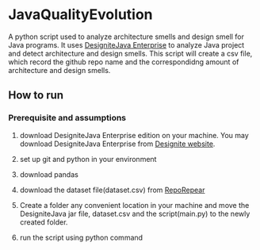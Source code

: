 # JavaQualityEvolution
A python script used to analyze architecture smells and design smell for Java programs. It uses [DesigniteJava Enterprise](http://www.designite-tools.com/designitejava) to analyze Java project and detect architecture and design smells. This script will create a csv file, which record the github repo name and the 
correspondidng amount of architecture and design smells.

## How to run
### Prerequisite and assumptions

1. download DesigniteJava Enterprise edition on your machine. You may download DesigniteJava Enterprise from [Designite website](http://www.designite-tools.com/designitejava). 

2. set up git and python in your environment

3. download pandas

4. download the dataset file(dataset.csv) from [RepoRepear](https://reporeapers.github.io/results/1.html)

5. Create a folder any convenient location in your machine and move the DesigniteJava jar file, dataset.csv and the script(main.py) to the newly created folder.

6. run the script using python command
